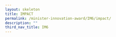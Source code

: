 ```yaml
---
layout: skeleton
title: IMPACT​
permalink: /minister-innovation-award/IM6/impact/
description: ""
third_nav_title: IM6
---
```

